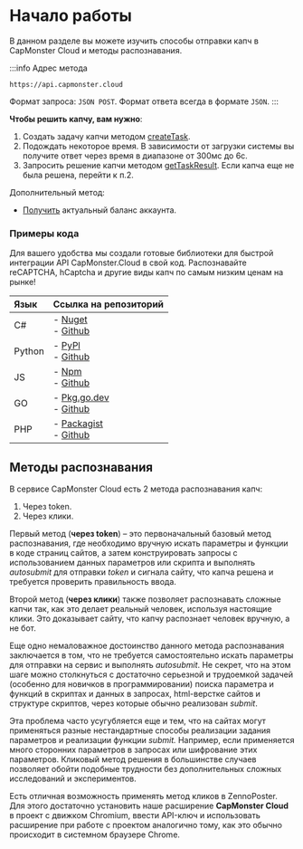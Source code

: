 ﻿---
sidebar_position: 0
# id: my-home-doc
# slug: /
---

# Начало работы

В данном разделе вы можете изучить способы отправки капч в CapMonster Cloud и методы распознавания.

:::info Адрес метода
```http
https://api.capmonster.cloud
```
Формат запроса: `JSON POST`.
Формат ответа всегда в формате `JSON`.
:::


**Чтобы решить капчу, вам нужно**:

1. Создать задачу капчи методом [createTask](api/methods/create-task.md).
2. Подождать некоторое время. В зависимости от загрузки системы вы получите ответ через время в диапазоне от 300мс до 6с.
3. Запросить решение капчи методом [getTaskResult](api/methods/get-task-result.md). Если капча еще не была решена, перейти к п.2.

Дополнительный метод:

- [Получить](api/methods/get-balance.md) актуальный баланс аккаунта.

### Примеры кода

Для вашего удобства мы создали готовые библиотеки для быстрой интеграции API CapMonster.Cloud в свой код. Распознавайте reCAPTCHA, hCaptcha и другие виды капч по самым низким ценам на рынке!

|**Язык**|**Ссылка на репозиторий**|
| :- | :- | 
|С#|- [Nuget](https://www.nuget.org/packages/Zennolab.CapMonsterCloud.Client)<br /> - [Github](https://github.com/ZennoLab/capmonstercloud-client-dotnet) |
|Python|- [PyPl](https://pypi.org/project/capmonstercloudclient/)<br /> - [Github](https://github.com/ZennoLab/capmonstercloud-client-python)|
|JS|- [Npm](https://www.npmjs.com/package/@zennolab_com/capmonstercloud-client)<br /> - [Github](https://github.com/ZennoLab/capmonstercloud-client-js)|
|GO|- [Pkg.go.dev](https://pkg.go.dev/github.com/ZennoLab/capmonstercloud-client-go)<br /> - [Github](https://github.com/ZennoLab/capmonstercloud-client-go)|
|PHP|- [Packagist](https://packagist.org/packages/zennolab/capmonstercloud.client)<br /> - [Github](https://github.com/ZennoLab/capmonstercloud-client-php)|



## Методы распознавания

В сервисе CapMonster Cloud есть 2 метода распознавания капч:

1. Через token.
1. Через клики.

Первый метод (**через token**) – это первоначальный базовый метод распознавания, где необходимо вручную искать параметры и функции в коде страниц сайтов, а затем конструировать запросы с использованием данных параметров или скрипта и выполнять *autosubmit* для отправки *token* и сигнала сайту, что капча решена и требуется проверить правильность ввода.

Второй метод (**через клики**) также позволяет распознавать сложные капчи так, как это делает реальный человек, используя настоящие клики. Это доказывает сайту, что капчу распознает человек вручную, а не бот.

Еще одно немаловажное достоинство данного метода распознавания заключается в том, что не требуется самостоятельно искать параметры для отправки на сервис и выполнять *autosubmit*. Не секрет, что на этом шаге можно столкнуться с достаточно серьезной и трудоемкой задачей (особенно для новичков в программировании) поиска параметра и функций в скриптах и данных в запросах, html-верстке сайтов и структуре скриптов, через которые обычно реализован *submit*.

Эта проблема часто усугубляется еще и тем, что на сайтах могут применяться разные нестандартные способы реализации задания параметров и реализации функции *submit.* Например, если применяется много сторонних параметров в запросах или шифрование этих параметров. Кликовый метод решения в большинстве случаев позволяет обойти подобные трудности без дополнительных сложных исследований и экспериментов.

Есть отличная возможность применять метод кликов в ZennoPoster. Для этого достаточно установить наше расширение **CapMonster Cloud** в проект с движком Chromium, ввести API-ключ и использовать расширение при работе с проектом аналогично тому, как это обычно происходит в системном браузере Chrome.
